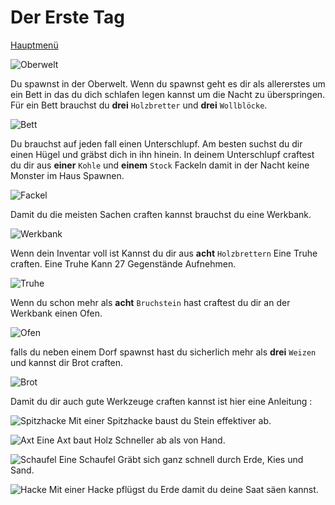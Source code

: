# Der Erste Tag

[Hauptmenü](README.md)

![Oberwelt](https://vignette.wikia.nocookie.net/galaxy-space-german/images/6/65/3._Erde.png/revision/latest?cb=20171105232615&path-prefix=de)

Du spawnst in der Oberwelt.
Wenn du spawnst geht es dir als allererstes um ein Bett in das du dich schlafen legen kannst um die Nacht zu überspringen.
Für ein Bett brauchst du **drei** `Holzbretter` und **drei** `Wollblöcke`.

![Bett](https://www.minecraftcrafting.info/imgs/craft_bed.png)


Du brauchst auf jeden fall einen Unterschlupf.
Am besten suchst du dir einen Hügel und gräbst dich in ihn hinein.
In deinem Unterschlupf craftest du dir aus **einer** `Kohle` und **einem** `Stock` Fackeln damit in der Nacht keine Monster im Haus Spawnen.

![Fackel](https://www.minecraftcrafting.info/imgs/craft_torch.png)


Damit du die meisten Sachen craften kannst brauchst du eine Werkbank.

![Werkbank](https://www.minecraftcrafting.info/imgs/craft_workbench.png)


Wenn dein Inventar voll ist Kannst du dir aus **acht** `Holzbrettern` Eine Truhe craften. Eine Truhe Kann 27 Gegenstände Aufnehmen.

![Truhe](https://www.minecraftcrafting.info/imgs/craft_chest.png)


Wenn du schon mehr als **acht** `Bruchstein` hast craftest du dir an der Werkbank einen Ofen.

![Ofen](https://www.minecraftcrafting.info/imgs/craft_furnace.png)


falls du neben einem Dorf spawnst hast du sicherlich mehr als **drei** `Weizen` und kannst dir Brot craften.

![Brot](https://www.minecraftcrafting.info/imgs/craft_bread.png)


 Damit du dir auch gute Werkzeuge craften kannst ist hier eine Anleitung :

![Spitzhacke](https://www.minecraftcrafting.info/imgs/craft_pick.gif)
Mit einer Spitzhacke baust du Stein effektiver ab.

![Axt](https://www.minecraftcrafting.info/imgs/craft_axe.gif)
Eine Axt baut Holz Schneller ab als von Hand.

![Schaufel](https://www.minecraftcrafting.info/imgs/craft_shovel.gif)
Eine Schaufel Gräbt sich ganz schnell durch Erde, Kies und Sand.

![Hacke](https://www.minecraftcrafting.info/imgs/craft_hoe.gif)
Mit einer Hacke pflügst du Erde damit du deine Saat säen kannst.
